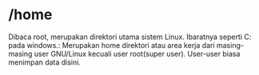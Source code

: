 # /home

Dibaca root, merupakan direktori utama sistem Linux. Ibaratnya seperti C: pada windows.: Merupakan home direktori atau area kerja dari masing-masing user GNU/Linux kecuali user root(super user). User-user biasa menimpan data disini.